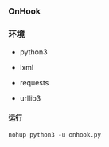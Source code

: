 ### OnHook

### 环境

- python3

- lxml
- requests
- urllib3

#### 运行

```
nohup python3 -u onhook.py
```


